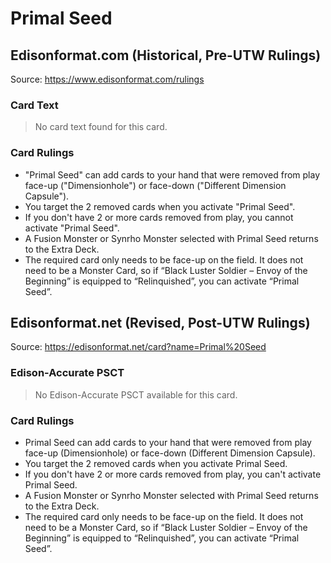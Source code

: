 # Primal Seed

## Edisonformat.com (Historical, Pre-UTW Rulings)

Source: https://www.edisonformat.com/rulings

### Card Text

> No card text found for this card.

### Card Rulings

*   "Primal Seed" can add cards to your hand that were removed from play face-up ("Dimensionhole") or face-down ("Different Dimension Capsule").
*   You target the 2 removed cards when you activate "Primal Seed".
*   If you don't have 2 or more cards removed from play, you cannot activate "Primal Seed".
*   A Fusion Monster or Synrho Monster selected with Primal Seed returns to the Extra Deck.
*   The required card only needs to be face-up on the field. It does not need to be a Monster Card, so if “Black Luster Soldier – Envoy of the Beginning” is equipped to “Relinquished”, you can activate “Primal Seed”.

## Edisonformat.net (Revised, Post-UTW Rulings)

Source: https://edisonformat.net/card?name=Primal%20Seed

### Edison-Accurate PSCT

> No Edison-Accurate PSCT available for this card.

### Card Rulings

*   Primal Seed can add cards to your hand that were removed from play face-up (Dimensionhole) or face-down (Different Dimension Capsule).
*   You target the 2 removed cards when you activate Primal Seed.
*   If you don't have 2 or more cards removed from play, you can't activate Primal Seed.
*   A Fusion Monster or Synrho Monster selected with Primal Seed returns to the Extra Deck.
*   The required card only needs to be face-up on the field. It does not need to be a Monster Card, so if “Black Luster Soldier – Envoy of the Beginning” is equipped to “Relinquished”, you can activate “Primal Seed”.
            